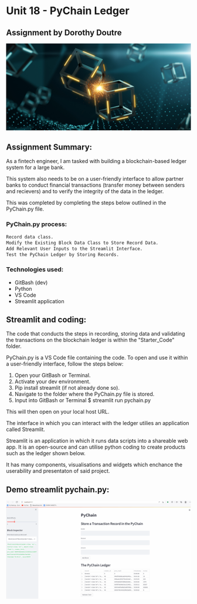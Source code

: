 # Unit 18 - PyChain Ledger

## Assignment by Dorothy Doutre

![image_add](images/application-image.png)

## Assignment Summary:

As a fintech engineer, I am tasked with building a blockchain-based ledger system for a large bank. 

This system also needs to be on a user-friendly interface to allow partner banks to conduct financial transactions (transfer money between senders and recievers) and to verify the integrity of the data in the ledger.

This was completed by completing the steps below outlined in the PyChain.py file.

### PyChain.py process:
```
Record data class.
Modify the Existing Block Data Class to Store Record Data.
Add Relevant User Inputs to the Streamlit Interface.
Test the PyChain Ledger by Storing Records.
```

### Technologies used:
- GitBash (dev)
- Python
- VS Code
- Streamlit application

## Streamlit and coding:

The code that conducts the steps in recording, storing data and validating the transactions on the blockchain ledger is within the "Starter_Code" folder.

PyChain.py is a VS Code file containing the code. To open and use it within a user-friendly interface, follow the steps below:

1. Open your GitBash or Terminal.
2. Activate your dev environment.
3. Pip install streamlit (if not already done so).
4. Navigate to the folder where the PyChain.py file is stored.
5. Input into GitBash or Terminal $ streamlit run pychain.py

This will then open on your local host URL.

The interface in which you can interact with the ledger utilies an application called Streamlit.

Streamlit is an application in which it runs data scripts into a shareable web app. It is an open-source and can utilise python coding to create products such as the ledger shown below.

It has many components, visualisations and widgets which enchance the userability and presentaton of said project.

## Demo streamlit pychain.py:

![image_add](images/Streamlit_demo_DD.gif)

